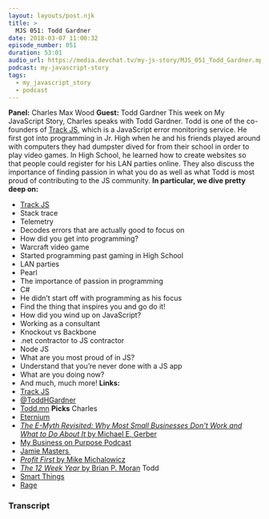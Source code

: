 ```yaml
---
layout: layouts/post.njk
title: >
  MJS 051: Todd Gardner
date: 2018-03-07 11:00:32
episode_number: 051
duration: 53:01
audio_url: https://media.devchat.tv/my-js-story/MJS_051_Todd_Gardner.mp3
podcast: my-javascript-story
tags:
  - my_javascript_story
  - podcast
---
```


**Panel:** Charles Max Wood **Guest:** Todd Gardner This week on My JavaScript Story, Charles speaks with Todd Gardner. Todd is one of the co-founders of [Track JS](https://trackjs.com/), which is a JavaScript error monitoring service. He first got into programming in Jr. High when he and his friends played around with computers they had dumpster dived for from their school in order to play video games. In High School, he learned how to create websites so that people could register for his LAN parties online. They also discuss the importance of finding passion in what you do as well as what Todd is most proud of contributing to the JS community. **In particular, we dive pretty deep on:**

- [Track JS](https://trackjs.com/)
- Stack trace
- Telemetry
- Decodes errors that are actually good to focus on
- How did you get into programming?
- Warcraft video game
- Started programming past gaming in High School
- LAN parties
- Pearl
- The importance of passion in programming
- C#
- He didn’t start off with programming as his focus
- Find the thing that inspires you and go do it!
- How did you wind up on JavaScript?
- Working as a consultant
- Knockout vs Backbone
- .net contractor to JS contractor
- Node JS
- What are you most proud of in JS?
- Understand that you’re never done with a JS app
- What are you doing now?
- And much, much more!
  **Links:&nbsp;**
- [Track JS](https://trackjs.com/)
- [@ToddHGardner](https://twitter.com/toddhgardner?ref_src=twsrc%255Egoogle%257Ctwcamp%255Eserp%257Ctwgr%255Eauthor)
- [Todd.mn](https://todd.mn/)
  **Picks** Charles
- [Eternium](https://www.eterniumgame.com/)
- [_The E-Myth Revisited: Why Most Small Businesses Don't Work and What to Do About It_ by Michael E. Gerber](https://www.amazon.com/Myth-Revisited-Small-Businesses-About/dp/0887307280)
- [My Business on Purpose Podcast](https://itunes.apple.com/us/podcast/my-business-on-purpose/id969222210?mt=2)
- [Jamie Masters&nbsp;](https://eventualmillionaire.com/)
- [_Profit First_ by Mike Michalowicz](https://www.amazon.com/Profit-First-Transform-Cash-Eating-Money-Making/dp/073521414X/ref=dp_ob_image_bk)
- [_The 12 Week Year_ by Brian P. Moran](https://www.amazon.com/12-Week-Year-Others-Months/dp/1118509234)
  Todd
- [Smart Things](https://shop.smartthings.com/)
- [Rage](http://store.steampowered.com/agecheck/app/9200/)

### Transcript
